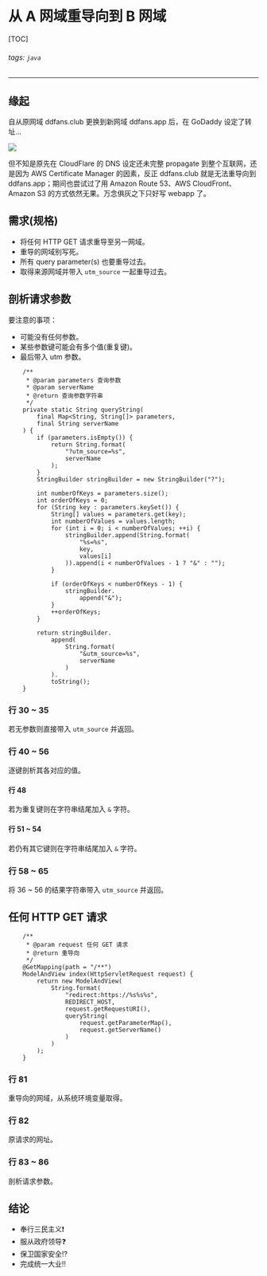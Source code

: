 # 从 A 网域重导向到 B 网域

[TOC]

###### tags: `java`

---

## 缘起

自从原网域 ddfans.club 更换到新网域 ddfans.app 后，在 GoDaddy 设定了转址…

![](https://i.imgur.com/ESVLvso.png)

但不知是原先在 CloudFlare 的 DNS 设定还未完整 propagate 到整个互联网，还是因为 AWS Certificate Manager 的因素，反正 ddfans.club 就是无法重导向到 ddfans.app；期间也尝试过了用 Amazon Route 53、AWS CloudFront、Amazon S3 的方式依然无果。万念俱灰之下只好写 webapp 了。

## 需求(规格)

- 将任何 HTTP GET 请求重导至另一网域。
- 重导的网域别写死。
- 所有 query parameter(s) 也要重导过去。
- 取得来源网域并带入 `utm_source` 一起重导过去。

## 剖析请求参数

要注意的事项：

- 可能没有任何参数。
- 某些参数键可能会有多个值(重复键)。
- 最后带入 utm 参数。

```java=21
	/**
	 * @param parameters 查询参数
	 * @param serverName
	 * @return 查询参数字符串
	 */
	private static String queryString(
		final Map<String, String[]> parameters,
		final String serverName
	) {
		if (parameters.isEmpty()) {
			return String.format(
				"?utm_source=%s",
				serverName
			);
		}
		StringBuilder stringBuilder = new StringBuilder("?");

		int numberOfKeys = parameters.size();
		int orderOfKeys = 0;
		for (String key : parameters.keySet()) {
			String[] values = parameters.get(key);
			int numberOfValues = values.length;
			for (int i = 0; i < numberOfValues; ++i) {
				stringBuilder.append(String.format(
					"%s=%s",
					key,
					values[i]
				)).append(i < numberOfValues - 1 ? "&" : "");
			}

			if (orderOfKeys < numberOfKeys - 1) {
				stringBuilder.
					append("&");
			}
			++orderOfKeys;
		}

		return stringBuilder.
			append(
				String.format(
					"&utm_source=%s",
					serverName
				)
			).
			toString();
	}
```

### 行 30 ~ 35

若无参数则直接带入 `utm_source` 并返回。

### 行 40 ~ 56

逐键剖析其各对应的值。

#### 行 48

若为重复键则在字符串结尾加入 `&` 字符。

#### 行 51 ~ 54

若仍有其它键则在字符串结尾加入 `&` 字符。

### 行 58 ~ 65

将 36 ~ 56 的结果字符串带入 `utm_source` 并返回。

## 任何 HTTP GET 请求

```java=72
	/**
	 * @param request 任何 GET 请求
	 * @return 重导向
	 */
	@GetMapping(path = "/**")
	ModelAndView index(HttpServletRequest request) {
		return new ModelAndView(
			String.format(
				"redirect:https://%s%s%s",
				REDIRECT_HOST,
				request.getRequestURI(),
				queryString(
					request.getParameterMap(),
					request.getServerName()
				)
			)
		);
	}
```

### 行 81

重导向的网域，从系统环境变量取得。

### 行 82

原请求的网址。

### 行 83 ~ 86

剖析请求参数。

## 结论

- 奉行三民主义❗️
- 服从政府领导❓
- 保卫国家安全⁉️
- 完成统一大业‼ ️
